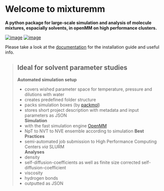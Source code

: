 # Welcome to mixturemm

**A python package for large-scale simulation and analysis of molecule mixtures, espacially solvents, in openMM on high performance clusters.**

[![image](https://img.shields.io/pypi/v/mixturemm.svg)](https://pypi.python.org/pypi/mixturemm)
[![image](https://img.shields.io/badge/License-MIT-yellow.svg)](https://github.com/FAIRChemistry/mixturemm/blob/main/LICENSE)

Please take a look at the [documentation](https://FAIRChemistry.github.io/mixturemm) for the installation guide and useful info.

>## Ideal for solvent parameter studies
>   
>**Automated simulation setup**  
>-   covers wished parameter space for temperature, pressure and dilutions with water  
>-   creates predefined folder structure  
>-   packs simulation boxes (by [packmol](https://github.com/m3g/packmol))  
>-   stores short project description with metadata and input parameters as JSON  
>**Simulation**  
>-   with the fast simulation engine [OpenMM](https://openmm.org/)  
>-   NpT to NVT to NVE ensemble according to simulation **Best Practices**  
>-   semi-automated job submission to High Performance Computing Centers *via* SLURM  
>**Analyses**  
>-   density  
>-   self-diffusion-coefficients as well as finite size corrected self-diffusion-coefficient  
>-   viscosity  
>-   hydrogen bonds  
>-   outputted as JSON  